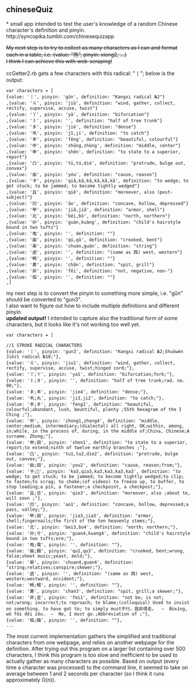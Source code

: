 <h2>chineseQuiz</h2>
* small app intended to test the user's knowledge of a random Chinese character's definition and pinyin.    
http://syncopika.tumblr.com/chinesequizapp
    
~~My next step is to try to collect as many characters as I can and format each in a table, i.e. {value: "熊", pinyin: xiong2, ...}    
I think I can achieve this with web-scraping!~~    
    
ccGetter2.rb gets a few characters with this radical: "丨"; below is the output:        
```
var characters = [
{value: '丨', pinyin: 'gǔn', definition: "Kangxi radical №2"}
,{value: '丩', pinyin: 'jiū', definition: "wind, gather, collect, rectify, supervise, accuse, twist"}
,{value: '丫', pinyin: 'yā', definition: "bifurcation"}
,{value: '丬', pinyin: '', definition: "half of tree trunk"}
,{value: '丯', pinyin: 'jiè', definition: "dense"}
,{value: '丮', pinyin: 'jǐ,jí', definition: "to catch"}
,{value: '丰', pinyin: 'fēng', definition: "beautiful, colourful"}
,{value: '中', pinyin: 'zhōng,zhòng', definition: "middle, center"}
,{value: '申', pinyin: 'shēn', definition: "to state to a superior, report"}
,{value: '凸', pinyin: 'tū,tú,dié', definition: "protrude, bulge out, convex"}
,{value: '由', pinyin: 'yóu', definition: "cause, reason"}
,{value: '卡', pinyin: 'qiǎ,kǎ,kǎ,kǎ,kǎ,kǎ', definition: "to wedge; to get stuck; to be jammed; to become tightly wedged"}
,{value: '且', pinyin: 'qiě', definition: "moreover, also (post-subject)"}
,{value: '凹', pinyin: 'āo', definition: "concave, hollow, depressed"}
,{value: '甲', pinyin: 'jiǎ,jiǎ', definition: "armor, shell"}
,{value: '北', pinyin: 'běi,bò', definition: "north, northern"}
,{value: '丱', pinyin: 'guàn,kuàng', definition: "child's hairstyle bound in two tufts"}
,{value: '电', pinyin: '', definition: ""}
,{value: '曲', pinyin: 'qū,qǔ', definition: "crooked, bent"}
,{value: '串', pinyin: 'chuàn,guàn', definition: "string"}
,{value: '卥', pinyin: '', definition: "(same as 西) west, western"}
,{value: '畅', pinyin: '', definition: ""}
,{value: '丳', pinyin: 'chǎn', definition: "spit, grill"}
,{value: '非', pinyin: 'fēi', definition: "not, negative, non-"}
,{value: '临', pinyin: '', definition: ""}
,]

```    
my next step is to convert the pinyin to something more simple, i.e. "gǔn" should be converted to "gun3".    
I also want to figure out how to include multiple definitions and different pinyin.     
<b>updated output!</b> I intended to capture also the traditional form of some characters, but it looks like it's not working too well yet.
```
var characters = [

//1 STROKE RADICAL CHARACTERS
{value: '丨', pinyin: 'gun3', definition: "Kangxi radical №2;Shuōwén Jiězì radical №10;"},
{value: '丩', pinyin: 'jiu1', definition: "wind, gather, collect, rectify, supervise, accuse, twist;hinged cord;"},
{value: '丫;ㄚ', pinyin: 'ya1', definition: "bifurcation;fork;"},
{value: '丬;爿', pinyin: '', definition: "half of tree trunk;rad. no. 90;"},
{value: '丯;丰', pinyin: 'jie4', definition: "dense;"},
{value: '丮;丸', pinyin: 'ji3,ji2', definition: "to catch;"},
{value: '丰;丯', pinyin: 'feng1', definition: "beautiful, colourful;abundant, lush, bountiful, plenty ;55th hexagram of the I Ching ;"},
{value: '中', pinyin: 'zhong1,zhong4', definition: "middle, center;medium, intermediary;(dialectal) all right, OK;within, among, in;while, in the process of, during, in the middle of;China, Chinese;A surname​. Zhong;"},
{value: '申;田', pinyin: 'shen1', definition: "to state to a superior, report;to extend;ninth of twelve earthly branches ;"},
{value: '凸', pinyin: 'tu1,tu2,die2', definition: "protrude, bulge out, convex;"},
{value: '由;田', pinyin: 'you2', definition: "cause, reason;from;"},
{value: '卡;𠧗', pinyin: 'ka3,qia3,ka3,ka3,ka3,ka3', definition: "to wedge; to get stuck; to be jammed; to become tightly wedged;to clip; to fasten;to scrag; to choke;(of videos) to freeze up, to buffer, to stop loading;a pin, a fastener;a checkpoint, a checkpost;"},
{value: '且;旦', pinyin: 'qie3', definition: "moreover, also ;about to, will soon ;"},
{value: '凹', pinyin: 'ao1', definition: "concave, hollow, depressed;a pass, valley;"},
{value: '甲;田', pinyin: 'jia3,jia3', definition: "armor, shell;fingernails;the first of the ten heavenly stems;"},
{value: '北', pinyin: 'bei3,bo4', definition: "north; northern;"},
{value: '丱;卝', pinyin: 'guan4,kuang4', definition: "child's hairstyle bound in two tufts;ore;"},
{value: '电;電', pinyin: '', definition: ""},
{value: '曲;麹', pinyin: 'qu1,qu3', definition: "crooked, bent;wrong, false;sheet music;yeast, mold;"},
{value: '串', pinyin: 'chuan4,guan4', definition: "string;relatives;conspire;skewer;"},
{value: '卥', pinyin: '', definition: "(same as 西) west, western;westward, occident;"},
{value: '畅;暢', pinyin: '', definition: ""},
{value: '丳', pinyin: 'chan3', definition: "spit, grill;a skewer;"},
{value: '非;韭', pinyin: 'fei1', definition: "not be; is not; not;wrong; incorrect;to reproach; to blame;(colloquial) Used to insist on something. to have got to; to simply must不行，我非得走。  ―  Bùxíng, wǒ fēi děi zǒu.  ―  No, I must go.;Abbreviation of ;"},
{value: '临;臨', pinyin: '', definition: ""},
...
```
The most current implementation gathers the simplified and traditional characters from one webpage, and relies on another webpage for the definition. After trying out this program on a larger list containing over 500 characters, I think this program is too slow and inefficient to be used to actually gather as many characters as possible. Based on output (every time a character was processed) to the command line, it seemed to take on average between 1 and 2 seconds per character (so I think it runs approximately O(n)). 

